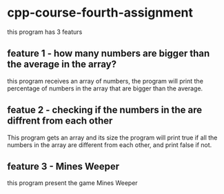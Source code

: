 # cpp-course-fourth-assignment

this program has 3 featurs

## feature 1 - how many numbers are bigger than the average in the array?

this program receives an array of numbers, the program will print the 
percentage of numbers in the array that are bigger than the average.

## featue 2 - checking if the numbers in the are diffrent from each other

This program gets an array and its size the program will print true if all the numbers
in the array are different from each other, and print false if not.

## feature 3 - Mines Weeper

 this program present the game Mines Weeper

